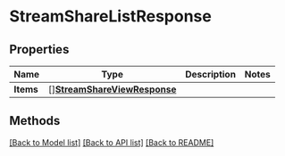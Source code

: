# StreamShareListResponse

## Properties

Name | Type | Description | Notes
------------ | ------------- | ------------- | -------------
**Items** | [][**StreamShareViewResponse**](StreamShareViewResponse.md) |  | 

## Methods


[[Back to Model list]](../README.md#documentation-for-models) [[Back to API list]](../README.md#documentation-for-api-endpoints) [[Back to README]](../README.md)


